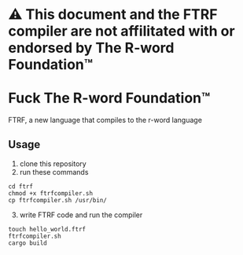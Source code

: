 # ⚠️ This document and the FTRF compiler are not affilitated with or endorsed by The R-word Foundation™<br><br>Fuck The R-word Foundation™

FTRF, a new language that compiles to the r-word language

## Usage

1. clone this repository
2. run these commands
```
cd ftrf
chmod +x ftrfcompiler.sh
cp ftrfcompiler.sh /usr/bin/
```
3. write FTRF code and run the compiler
```
touch hello_world.ftrf
ftrfcompiler.sh
cargo build
```
